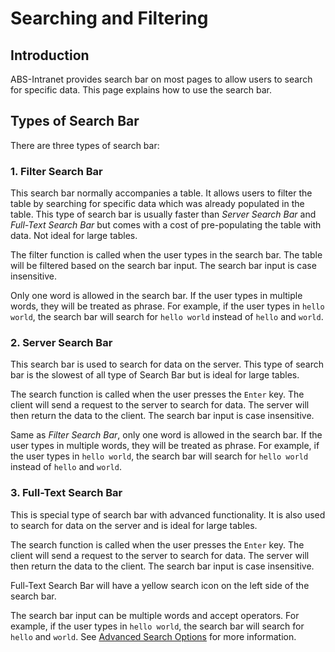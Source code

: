 # Searching and Filtering

## Introduction

ABS-Intranet provides search bar on most pages to allow users to search for specific data. This page explains how to use the search bar.

## Types of Search Bar

There are three types of search bar:

### 1. Filter Search Bar

This search bar normally accompanies a table. It allows users to filter the table by searching for specific data which was already populated in the table. This type of search bar is usually faster than _Server Search Bar_ and _Full-Text Search Bar_ but comes with a cost of pre-populating the table with data. Not ideal for large tables.

The filter function is called when the user types in the search bar. The table will be filtered based on the search bar input. The search bar input is case insensitive.

Only one word is allowed in the search bar. If the user types in multiple words, they will be treated as phrase. For example, if the user types in `hello world`, the search bar will search for `hello world` instead of `hello` and `world`.

### 2. Server Search Bar

This search bar is used to search for data on the server. This type of search bar is the slowest of all type of Search Bar but is ideal for large tables.

The search function is called when the user presses the `Enter` key. The client will send a request to the server to search for data. The server will then return the data to the client. The search bar input is case insensitive.

Same as _Filter Search Bar_, only one word is allowed in the search bar. If the user types in multiple words, they will be treated as phrase. For example, if the user types in `hello world`, the search bar will search for `hello world` instead of `hello` and `world`.

### 3. Full-Text Search Bar

This is special type of search bar with advanced functionality. It is also used to search for data on the server and is ideal for large tables.

The search function is called when the user presses the `Enter` key. The client will send a request to the server to search for data. The server will then return the data to the client. The search bar input is case insensitive.

Full-Text Search Bar will have a yellow search icon on the left side of the search bar.

The search bar input can be multiple words and accept operators. For example, if the user types in `hello world`, the search bar will search for `hello` and `world`. See [Advanced Search Options](/advanced-search-options/) for more information.

